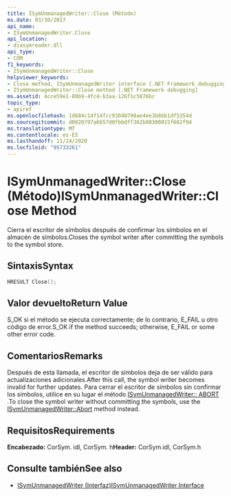 ```yaml
---
title: ISymUnmanagedWriter::Close (Método)
ms.date: 03/30/2017
api_name:
- ISymUnmanagedWriter.Close
api_location:
- diasymreader.dll
api_type:
- COM
f1_keywords:
- ISymUnmanagedWriter::Close
helpviewer_keywords:
- Close method, ISymUnmanagedWriter interface [.NET Framework debugging]
- ISymUnmanagedWriter::Close method [.NET Framework debugging]
ms.assetid: 4cce59e1-80b9-4fc4-b3aa-126f1c5876bc
topic_type:
- apiref
ms.openlocfilehash: 1d684c14f14fcc93040798ae4ee3b8bb1df5354d
ms.sourcegitcommit: d8020797a6657d0fbbdff362b80300815f682f94
ms.translationtype: MT
ms.contentlocale: es-ES
ms.lasthandoff: 11/24/2020
ms.locfileid: "95733261"
---
```

# <a name="isymunmanagedwriterclose-method"></a><span data-ttu-id="9babe-102">ISymUnmanagedWriter::Close (Método)</span><span class="sxs-lookup"><span data-stu-id="9babe-102">ISymUnmanagedWriter::Close Method</span></span>

<span data-ttu-id="9babe-103">Cierra el escritor de símbolos después de confirmar los símbolos en el almacén de símbolos.</span><span class="sxs-lookup"><span data-stu-id="9babe-103">Closes the symbol writer after committing the symbols to the symbol store.</span></span>  
  
## <a name="syntax"></a><span data-ttu-id="9babe-104">Sintaxis</span><span class="sxs-lookup"><span data-stu-id="9babe-104">Syntax</span></span>  
  
```cpp  
HRESULT Close();  
```  
  
## <a name="return-value"></a><span data-ttu-id="9babe-105">Valor devuelto</span><span class="sxs-lookup"><span data-stu-id="9babe-105">Return Value</span></span>  

 <span data-ttu-id="9babe-106">S_OK si el método se ejecuta correctamente; de lo contrario, E_FAIL u otro código de error.</span><span class="sxs-lookup"><span data-stu-id="9babe-106">S_OK if the method succeeds; otherwise, E_FAIL or some other error code.</span></span>  
  
## <a name="remarks"></a><span data-ttu-id="9babe-107">Comentarios</span><span class="sxs-lookup"><span data-stu-id="9babe-107">Remarks</span></span>  

 <span data-ttu-id="9babe-108">Después de esta llamada, el escritor de símbolos deja de ser válido para actualizaciones adicionales.</span><span class="sxs-lookup"><span data-stu-id="9babe-108">After this call, the symbol writer becomes invalid for further updates.</span></span> <span data-ttu-id="9babe-109">Para cerrar el escritor de símbolos sin confirmar los símbolos, utilice en su lugar el método [ISymUnmanagedWriter:: ABORT](isymunmanagedwriter-abort-method.md) .</span><span class="sxs-lookup"><span data-stu-id="9babe-109">To close the symbol writer without committing the symbols, use the [ISymUnmanagedWriter::Abort](isymunmanagedwriter-abort-method.md) method instead.</span></span>  
  
## <a name="requirements"></a><span data-ttu-id="9babe-110">Requisitos</span><span class="sxs-lookup"><span data-stu-id="9babe-110">Requirements</span></span>  

 <span data-ttu-id="9babe-111">**Encabezado:** CorSym. idl, CorSym. h</span><span class="sxs-lookup"><span data-stu-id="9babe-111">**Header:** CorSym.idl, CorSym.h</span></span>  
  
## <a name="see-also"></a><span data-ttu-id="9babe-112">Consulte también</span><span class="sxs-lookup"><span data-stu-id="9babe-112">See also</span></span>

- [<span data-ttu-id="9babe-113">ISymUnmanagedWriter (Interfaz)</span><span class="sxs-lookup"><span data-stu-id="9babe-113">ISymUnmanagedWriter Interface</span></span>](isymunmanagedwriter-interface.md)
